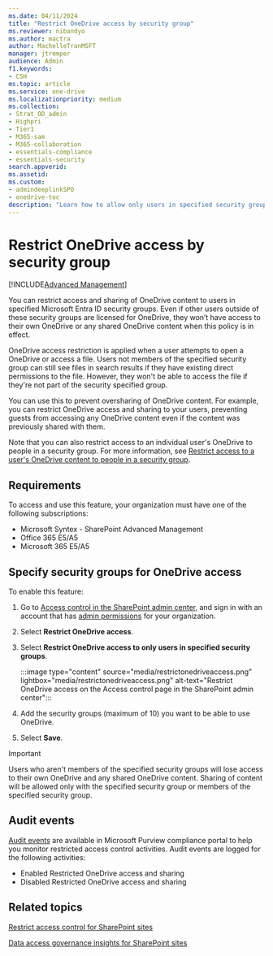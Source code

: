 ```yaml
---
ms.date: 04/11/2024
title: "Restrict OneDrive access by security group"
ms.reviewer: nibandyo
ms.author: mactra
author: MachelleTranMSFT
manager: jtremper
audience: Admin
f1.keywords:
- CSH
ms.topic: article
ms.service: one-drive
ms.localizationpriority: medium
ms.collection: 
- Strat_OD_admin
- Highpri
- Tier1
- M365-sam
- M365-collaboration
- essentials-compliance
- essentials-security
search.appverid:
ms.assetid: 
ms.custom:
- admindeeplinkSPO
- onedrive-toc
description: "Learn how to allow only users in specified security groups to access OneDrive."
---
```


# Restrict OneDrive access by security group

[!INCLUDE[Advanced Management](includes/advanced-management.md)]

You can restrict access and sharing of OneDrive content to users in specified Microsoft Entra ID security groups. Even if other users outside of these security groups are licensed for OneDrive, they won’t have access to their own OneDrive or any shared OneDrive content when this policy is in effect.

OneDrive access restriction is applied when a user attempts to open a OneDrive or access a file. Users not members of the specified security group can still see files in search results if they have existing direct permissions to the file. However, they won't be able to access the file if they're not part of the security specified group.

You can use this to prevent oversharing of OneDrive content. For example, you can restrict OneDrive access and sharing to your users, preventing guests from accessing any OneDrive content even if the content was previously shared with them.

Note that you can also restrict access to an individual user's OneDrive to people in a security group. For more information, see [Restrict access to a user's OneDrive content to people in a security group](onedrive-site-access-restriction.md).

## Requirements

To access and use this feature, your organization must have one of the following subscriptions:

- Microsoft Syntex - SharePoint Advanced Management
- Office 365 E5/A5
- Microsoft 365 E5/A5

## Specify security groups for OneDrive access

To enable this feature:

1. Go to <a href="https://go.microsoft.com/fwlink/?linkid=2185071" target="_blank">Access control in the SharePoint admin center</a>, and sign in with an account that has [admin permissions](sharepoint-admin-role.md) for your organization.

2. Select **Restrict OneDrive access**.

3. Select **Restrict OneDrive access to only users in specified security groups**.

    :::image type="content" source="media/restrictonedriveaccess.png" lightbox="media/restrictonedriveaccess.png" alt-text="Restrict OneDrive access on the Access control page in the SharePoint admin center":::

4. Add the security groups (maximum of 10) you want to be able to use OneDrive.

5. Select **Save**.

> [!IMPORTANT]
> Users who aren't members of the specified security groups will lose access to their own OneDrive and any shared OneDrive content. Sharing of content will be allowed only with the specified security group or members of the specified security group.

## Audit events

[Audit events](/microsoft-365/compliance/audit-log-activities) are available in Microsoft Purview compliance portal to help you monitor restricted access control activities. Audit events are logged for the following activities:

- Enabled Restricted OneDrive access and sharing
- Disabled Restricted OneDrive access and sharing

## Related topics

[Restrict access control for SharePoint sites](restricted-access-control.md)

[Data access governance insights for SharePoint sites](data-access-governance-reports.md)
